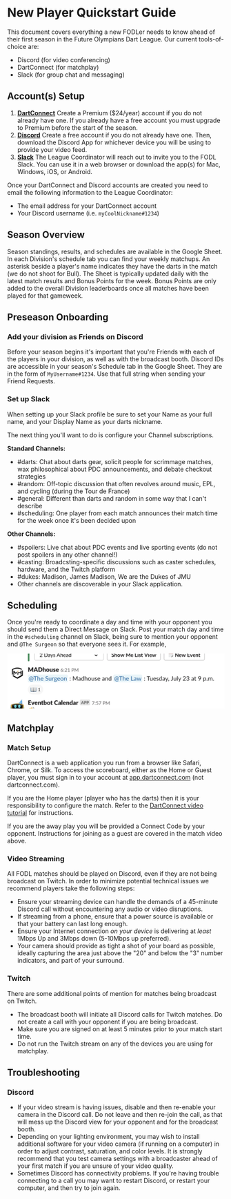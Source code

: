 # New Player Quickstart Guide

This document covers everything a new FODLer needs to know ahead of their first season in the Future Olympians Dart  League. Our current tools-of-choice are:

- Discord (for video conferencing)
- DartConnect (for matchplay)
- Slack (for group chat and messaging)

## Account(s) Setup

1. **[DartConnect](https://members.dartconnect.com/signup#member)**
   Create a Premium ($24/year) account if you do not already have one. If you already have a free account you must upgrade to Premium before the start of the season.
2. **[Discord](https://discordapp.com/register)**
   Create a free account if you do not already have one. Then, download the Discord App for whichever device you will be using to provide your video feed.
3. **[Slack](https://www.slack.com)**
   The League Coordinator will reach out to invite you to the FODL Slack. You can use it in a web browser or download the app(s) for Mac, Windows, iOS, or Android.

Once your DartConnect and Discord accounts are created you need to email the following information to the League Coordinator:

- The email address for your DartConnect account
- Your Discord username (i.e. `myCoolNickname#1234`)

## Season Overview

Season standings, results, and schedules are available in the Google Sheet. In each Division's schedule tab you can find your weekly matchups. An asterisk beside a player's name indicates they have the darts in the match (we do not shoot for Bull). The Sheet is typically updated daily with the latest match results and Bonus Points for the week. Bonus Points are only added to the overall Division leaderboards once all matches have been played for that gameweek.

## Preseason Onboarding

### Add your division as Friends on Discord

Before your season begins it's important that you're Friends with each of the players in your division, as well as with the broadcast booth. Discord IDs are accessible in your season's Schedule tab in the Google Sheet. They are in the form of  `MyUsername#1234`. Use that full string when sending your Friend Requests.

### Set up Slack

When setting up your Slack profile be sure to set your Name as your full name, and your Display Name as your darts nickname.

The next thing you'll want to do is configure your Channel subscriptions.

**Standard Channels:**

- \#darts: Chat about darts gear, solicit people for scrimmage matches, wax philosophical about PDC announcements, and debate checkout strategies
- \#random: Off-topic discussion that often revolves around music, EPL, and cycling (during the Tour de France) 
- \#general: Different than darts and random in some way that I can't describe
- \#scheduling: One player from each match announces their match time for the week once it's been decided upon

**Other Channels:**

- \#spoilers: Live chat about PDC events and live sporting events (do not post spoilers in any other channel!)
- \#casting: Broadcsting-specific discussions such as caster schedules, hardware, and the Twitch platform
- \#dukes: Madison, James Madison, We are the Dukes of JMU
- Other channels are discoverable in your Slack application.

## Scheduling

Once you're ready to coordinate a day and time with your opponent you should send them a Direct Message on Slack. Post your match day and time in the `#scheduling` channel on Slack, being sure to mention your opponent and `@The Surgeon` so that everyone sees it. For example,

![](images/scheduling.png)

## Matchplay

### Match Setup

DartConnect is a web application you run from a browser like Safari, Chrome, or Silk. To access the scoreboard, either as the Home or Guest player, you must sign in to your account at [app.dartconnect.com](https://app.dartconnect.com) (not dartconnect.com).

If you are the Home player (player who has the darts) then it is your responsibility to configure the match. Refer to the [DartConnect video tutorial](https://photos.app.goo.gl/zSpDgZiby45rBAFN7) for instructions.

If you are the away play you will be provided a Connect Code by your opponent. Instructions for joining as a guest are covered in the match video above.

### Video Streaming

All FODL matches should be played on Discord, even if they are not being broadcast on Twitch. In order to minimize potential technical issues we recommend players take the following steps:

- Ensure your streaming device can handle the demands of a 45-minute Discord call without encountering any audio or video disruptions.
- If streaming from a phone, ensure that a power source is available or that your battery can last long enough.
- Ensure your Internet connection _on your device_ is delivering at _least_ 1Mbps Up and 3Mbps down (5-10Mbps up preferred).
- Your camera should provide as tight a shot of your board as possible, ideally capturing the area just above the "20" and below the "3" number indicators, and part of your surround.

### Twitch

There are some additional points of mention for matches being broadcast on Twitch.

- The broadcast booth will initiate all Discord calls for Twitch matches. Do not create a call with your opponent if you are being broadcast.
- Make sure you are signed on at least 5 minutes prior to your match start time.
- Do not run the Twitch stream on any of the devices you are using for matchplay.

## Troubleshooting

### Discord

- If your video stream is having issues, disable and then re-enable your camera in the Discord call. Do not leave and then re-join the call, as that will mess up the Discord view for your opponent and for the broadcast booth.
- Depending on your lighting environment, you may wish to install additional software for your video camera (if running on a computer) in order to adjust contrast, saturation, and color levels. It is strongly recommend that you test camera settings with a broadcaster ahead of your first match if you are unsure of your video quality.
- Sometimes Discord has connectivity problems. If you're having trouble connecting to a call you may want to restart Discord, or restart your computer, and then try to join again.